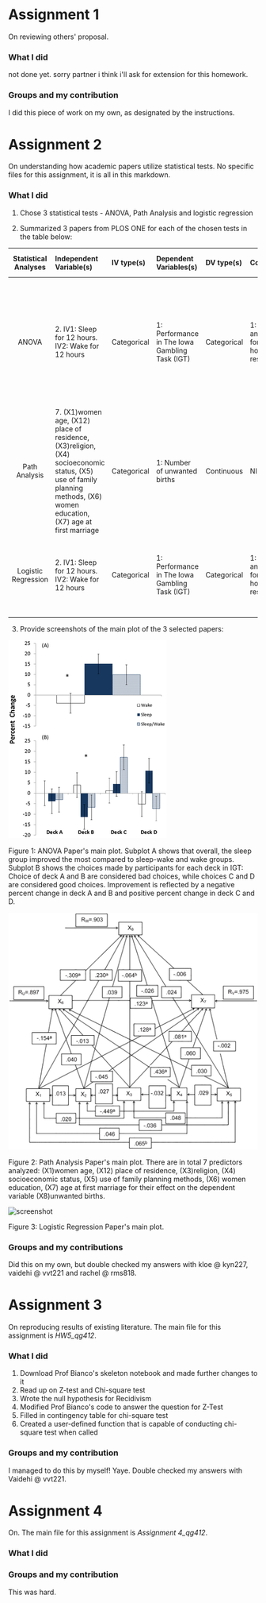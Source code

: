 # Assignment 1 
On reviewing others' proposal. 

### What I did
not done yet. sorry partner i think i'll ask for extension for this homework. 

### Groups and my contribution
I did this piece of work on my own, as designated by the instructions. 


# Assignment 2 
On understanding how academic papers utilize statistical tests. No specific files for this assignment, it is all in this markdown. 

### What I did

1) Chose 3 statistical tests - ANOVA, Path Analysis and logistic regression

2) Summarized 3 papers from PLOS ONE for each of the chosen tests in the table below: 

| **Statistical Analyses**	|  **Independent Variable(s)**  |  **IV type(s)** |  **Dependent Variables(s)**  |  **DV type(s)**  |  **Control Var** | **Control Var type**  | **Question to be answered** | **_H0_** | **Alpha** | **Link to paper**| 
|:----------:|:-------|:------------|:-------------|:-------------|:------------|:------------- |:------------------|:----:|:-------:|:-------|
ANOVA	| 2. IV1: Sleep for 12 hours. IV2: Wake for 12 hours | Categorical | 1: Performance in The Iowa Gambling Task (IGT) | Categorical | 1: Sleep and wake for 12 hours respectively | Categorical |	Does intervening sleep between sessions enhance performance in IGT? | IGT Performance test groups <= IGT Performance control group | 0.05 | [Post Learning Sleep Improves Cognitive-Emotional Decision-Making: Evidence for a ‘Deck B Sleep Effect’ in the Iowa Gambling Task](https://journals.plos.org/plosone/article?id=10.1371/journal.pone.0112056) |
Path Analysis | 7. (X1)women age, (X12) place of residence, (X3)religion, (X4) socioeconomic status, (X5) use of family planning methods, (X6) women education, (X7) age at first marriage | Categorical | 1: Number of unwanted births | Continuous | NIL | NIL | To determine the direct, indirect and total effects of socio-demographic factors on unwanted births. | All variables have no impact on number of unwanted births as well as no correlation with each other | 0.05 | [Correlates of Unwanted Births in Bangladesh: A Study through Path Analysis](https://journals.plos.org/plosone/article?id=10.1371/journal.pone.0164007) |
Logistic Regression |2. IV1: Sleep for 12 hours. IV2: Wake for 12 hours | Categorical | 1: Performance in The Iowa Gambling Task (IGT) | Categorical | 1: Sleep and wake for 12 hours respectively | Categorical |	To know the important covariates for unwanted births in Bangladesh. | IGT Performance test groups <= IGT Performance control group | 0.05 | [Correlates of Unwanted Births in Bangladesh: A Study through Path Analysis](https://journals.plos.org/plosone/article?id=10.1371/journal.pone.0164007) |
|||||||||

3) Provide screenshots of the main plot of the 3 selected papers: 

![screenshot](anova_main.png)

Figure 1: ANOVA Paper's main plot. Subplot A shows that overall, the sleep group improved the most compared to sleep-wake and wake groups. Subplot B shows the choices made by participants for each deck in IGT: Choice of deck A and B are considered bad choices, while choices C and D are considered good choices. Improvement is reflected by a negative percent change in deck A and B and positive percent change in deck C and D.

![screenshot](pathanalysis_main.PNG)

Figure 2: Path Analysis Paper's main plot. There are in total 7 predictors analyzed: (X1)women age, (X12) place of residence, (X3)religion, (X4) socioeconomic status, (X5) use of family planning methods, (X6) women education, (X7) age at first marriage for their effect on the dependent variable (X8)unwanted births. 

![screenshot](logregression_main.png)

Figure 3: Logistic Regression Paper's main plot. 

### Groups and my contributions
Did this on my own, but double checked my answers with kloe @ kyn227, vaidehi @ vvt221 and rachel @ rms818. 


# Assignment 3
On reproducing results of existing literature. The main file for this assignment is _HW5_qg412_. 

### What I did
1) Download Prof Bianco's skeleton notebook and made further changes to it
2) Read up on Z-test and Chi-square test
3) Wrote the null hypothesis for Recidivism 
4) Modified Prof Bianco's code to answer the question for Z-Test
5) Filled in contingency table for chi-square test
6) Created a user-defined function that is capable of conducting chi-square test when called

### Groups and my contribution
I managed to do this by myself! Yaye. Double checked my answers with Vaidehi @ vvt221. 


# Assignment 4
On. The main file for this assignment is _Assignment 4_qg412_. 

### What I did


### Groups and my contribution
This was hard. 


